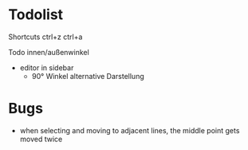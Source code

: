 # Todolist

Shortcuts
ctrl+z
ctrl+a

Todo
innen/außenwinkel

- editor in sidebar
  - 90° Winkel alternative Darstellung

# Bugs

- when selecting and moving to adjacent lines, the middle point gets moved twice

